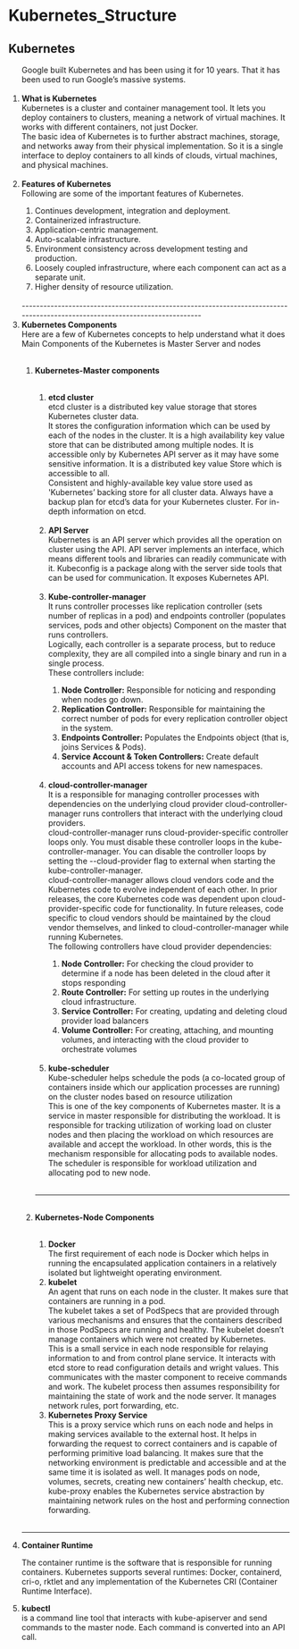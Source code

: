 # Kubernetes_Structure

## Kubernetes
<ol>
Google built Kubernetes and has been using it for 10 years. That it has been used to run Google’s massive systems.</br></br>


<li><strong>What is Kubernetes</strong></li>
Kubernetes is a cluster and container management tool. It lets you deploy containers to clusters, meaning a network of virtual machines. It works with different containers, not just Docker.</br>
The basic idea of Kubernetes is to further abstract machines, storage, and networks away from their physical implementation. So it is a single interface to deploy containers to all kinds of clouds, virtual machines, and physical machines.</br></br>


<li><strong>Features of Kubernetes</strong></li>
Following are some of the important features of Kubernetes.
</br>
<ol>
<li>Continues development, integration and deployment.</li>
<li>Containerized infrastructure.</li>
<li>Application-centric management.</li>
<li>Auto-scalable infrastructure.</li>
<li>Environment consistency across development testing and production.</li>
<li>Loosely coupled infrastructure, where each component can act as a separate unit.</li>
<li>Higher density of resource utilization.</li>
</ol>

</br>
----------------------------------------------------------------------------------------------------------------------------
</br>


<li><strong>Kubernetes Components</strong></li>
Here are a few of Kubernetes concepts to help understand what it does </br>
Main Components of the Kubernetes is Master Server and nodes </br></br>

<ol> 
<li><strong>Kubernetes-Master components</strong></li></br>

<ol>
<li><strong>etcd cluster</strong></li>
etcd cluster is a distributed key value storage that stores Kubernetes cluster data. </br>
It stores the configuration information which can be used by each of the nodes in the cluster. It is a high availability key value store that can be distributed among multiple nodes. It is accessible only by Kubernetes API server as it may have some sensitive information. It is a distributed key value Store which is accessible to all.</br>
Consistent and highly-available key value store used as 'Kubernetes’ backing store for all cluster data. Always have a backup plan for etcd’s data for your Kubernetes cluster. For in-depth information on etcd. </br></br>


<li><strong>API Server</strong></li>
Kubernetes is an API server which provides all the operation on cluster using the API. API server implements an interface, which means different tools and libraries can readily communicate with it. Kubeconfig is a package along with the server side tools that can be used for communication. It exposes Kubernetes API.</br></br>


<li><strong>Kube-controller-manager</strong></li>
It runs controller processes like replication controller (sets number of replicas in a pod) and endpoints controller (populates services, pods and other objects) Component on the master that runs controllers.</br>
Logically, each controller is a separate process, but to reduce complexity, they are all compiled into a single binary and run in a single process.</br>
These controllers include:
<ol>
<li><strong>Node Controller:</strong> Responsible for noticing and responding when nodes go down.</li>
<li><strong>Replication Controller:</strong> Responsible for maintaining the correct number of pods for every replication controller object in the system.</li>
<li><strong>Endpoints Controller:</strong> Populates the Endpoints object (that is, joins Services & Pods).</li>
<li><strong>Service Account & Token Controllers:</strong> Create default accounts and API access tokens for new namespaces.</li>
</ol></br>


<li><strong>cloud-controller-manager</strong></li>
It is a responsible for managing controller processes with dependencies on the underlying cloud provider
cloud-controller-manager runs controllers that interact with the underlying cloud providers.</br>
cloud-controller-manager runs cloud-provider-specific controller loops only. You must disable these controller loops in the kube-controller-manager. You can disable the controller loops by setting the --cloud-provider flag to external when starting the kube-controller-manager.</br>
cloud-controller-manager allows cloud vendors code and the Kubernetes code to evolve independent of each other. In prior releases, the core Kubernetes code was dependent upon cloud-provider-specific code for functionality. In future releases, code specific to cloud vendors should be maintained by the cloud vendor themselves, and linked to cloud-controller-manager while running Kubernetes.</br>
The following controllers have cloud provider dependencies:
<ol>
<li><strong>Node Controller:</strong> For checking the cloud provider to determine if a node has been deleted in the cloud after it stops responding</li>
<li><strong>Route Controller:</strong> For setting up routes in the underlying cloud infrastructure.</li>
<li><strong>Service Controller:</strong> For creating, updating and deleting cloud provider load balancers</li>
<li><strong>Volume Controller:</strong> For creating, attaching, and mounting volumes, and interacting with the cloud provider to orchestrate volumes</li>
</ol></br>


<li><strong>kube-scheduler</strong></li>
Kube-scheduler helps schedule the pods (a co-located group of containers inside which our application processes are running) on the cluster nodes based on resource utilization</br>
This is one of the key components of Kubernetes master. It is a service in master responsible for distributing the workload. It is responsible for tracking utilization of working load on cluster nodes and then placing the workload on which resources are available and accept the workload. In other words, this is the mechanism responsible for allocating pods to available nodes. The scheduler is responsible for workload utilization and allocating pod to new node.</br>
</ol>
</br>

-----------------------------------------------------------------------------------------------------------------------
</br>
<li><strong>Kubernetes-Node Components</li></strong></br>

<ol>
<li><strong>Docker</li></strong>
The first requirement of each node is Docker which helps in running the encapsulated application containers in a relatively isolated but lightweight operating environment.</br>


<li><strong>kubelet</li></strong>
An agent that runs on each node in the cluster. It makes sure that containers are running in a pod.</br>
The kubelet takes a set of PodSpecs that are provided through various mechanisms and ensures that the containers described in those PodSpecs are running and healthy. The kubelet doesn’t manage containers which were not created by Kubernetes.</br>
This is a small service in each node responsible for relaying information to and from control plane service. It interacts with etcd store to read configuration details and wright values. This communicates with the master component to receive commands and work. The kubelet process then assumes responsibility for maintaining the state of work and the node server. It manages network rules, port forwarding, etc.</br>


<li><strong>Kubernetes Proxy Service</li></strong>
This is a proxy service which runs on each node and helps in making services available to the external host. It helps in forwarding the request to correct containers and is capable of performing primitive load balancing. It makes sure that the networking environment is predictable and accessible and at the same time it is isolated as well. It manages pods on node, volumes, secrets, creating new containers’ health checkup, etc.
kube-proxy enables the Kubernetes service abstraction by maintaining network rules on the host and performing connection forwarding.
</ol>
</ol>
</br>

--------------------------------------------------------------------------------------------------------------------------

<li><strong>Container Runtime</li></strong>

The container runtime is the software that is responsible for running containers. Kubernetes supports several runtimes: Docker, containerd, cri-o, rktlet and any implementation of the Kubernetes CRI (Container Runtime Interface).</br>


<li><strong>kubectl</li></strong>
is a command line tool that interacts with kube-apiserver and send commands to the master node. Each command is converted into an API call.

</ol>            
